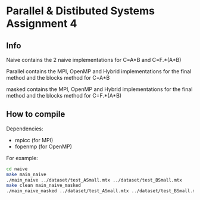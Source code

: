# Parallel & Distibuted Systems Assignment 4

## Info

Naive contains the 2 naive implementations for C=A\*B and C=F.\*(A\*B)


Parallel contains the MPI, OpenMP and Hybrid implementations for the final method and the blocks method for C=A\*B 

masked contains the MPI, OpenMP and Hybrid implementations for the final method and the blocks method for C=F.\*(A\*B)

## How to compile

Dependencies: 

+ mpicc (for MPI)
+ fopenmp (for OpenMP)

For example:

``` bash
cd naive
make main_naive
./main_naive ../dataset/test_ASmall.mtx ../dataset/test_BSmall.mtx
make clean main_naive_masked
./main_naive_masked ../dataset/test_ASmall.mtx ../dataset/test_BSmall.mtx ../dataset/test_FSmall.mtx
```
 

